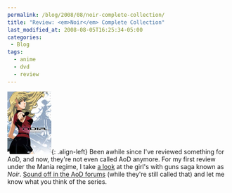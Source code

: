 ```yaml
---
permalink: /blog/2008/08/noir-complete-collection/
title: "Review: <em>Noir</em> Complete Collection"
last_modified_at: 2008-08-05T16:25:34-05:00
categories:
 - Blog
tags:
  - anime
  - dvd
  - review
---
```


![Noir](/assets/images/reviews/noir.jpg){: .align-left}
Been awhile since I've reviewed something for AoD, and now, they're not even called AoD anymore. For my first review under
the Mania regime, I take [a look](http://www.mania.com/noir-complete-collection-thinpak_article_80334.html) at the girl's
with guns saga known as _Noir_. [Sound off in the AoD forums](http://www.mania.com/aodvb/showthread.php?p=1387337) (while
they're still called that) and let me know what you think of the series.